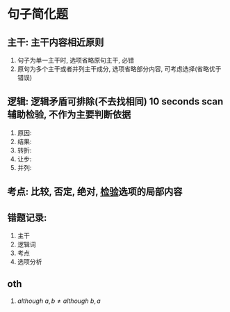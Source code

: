 # 句子简化题

## 主干: 主干内容相近原则
1. 句子为单一主干时, 选项省略原句主干, 必错
2. 原句为多个主干或者并列主干成分, 选项省略部分内容, 可考虑选择(省略优于错误)

## 逻辑: 逻辑矛盾可排除(不去找相同) 10 seconds scan 辅助检验, 不作为主要判断依据
1. 原因: 
2. 结果: 
3. 转折: 
4. 让步: 
5. 并列: 

## 考点: 比较, 否定, 绝对, <u>检验</u>选项的局部内容

## 错题记录:
1. 主干
2. 逻辑词
3. 考点
4. 选项分析

## oth
1. $although\ a, b \neq although\ b, a$
